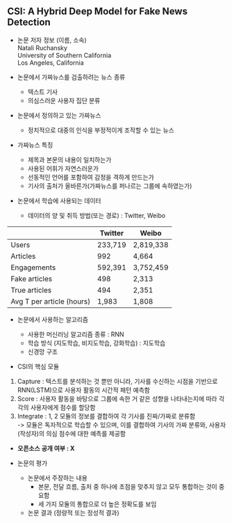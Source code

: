 ## CSI: A Hybrid Deep Model for Fake News Detection

* 논문 저자 정보 (이름, 소속)   
Natali Ruchansky   
University of Southern California   
Los Angeles, California   

* 논문에서 가짜뉴스를 검출하려는 뉴스 종류
  - 텍스트 기사
  - 의심스러운 사용자 집단 분류

* 논문에서 정의하고 있는 가짜뉴스
  - 정치적으로 대중의 인식을 부정적이게 조작할 수 있는 뉴스

* 가짜뉴스 특징
  - 제목과 본문의 내용이 일치하는가
  - 사용된 어휘가 자연스러운가
  - 선동적인 언어를 포함하여 감정을 격하게 만드는가
  - 기사의 출처가 올바른가(가짜뉴스를 퍼나르는 그룹에 속하였는가)

* 논문에서 학습에 사용되는 데이터
  - 데이터의 양 및 취득 방법(또는 경로) : Twitter, Weibo

||Twitter | Weibo | 
|---|---|---|
|Users|233,719|2,819,338|
|Articles|992|4,664|
|Engagements|592,391|3,752,459|
|Fake articles|498|2,313|
|True articles|494|2,351|
|Avg T per article (hours)|1,983|1,808|

* 논문에서 사용하는 알고리즘
  - 사용한 머신러닝 알고리즘 종류 : RNN
  - 학습 방식 (지도학습, 비지도학습, 강화학습) : 지도학습
  - 신경망 구조
  
* CSI의 핵심 모듈
1) Capture : 텍스트를 분석하는 것 뿐만 아니라, 기사를 수신하는 시점을 기반으로 RNN(LSTM)으로 사용자 활동의 시간적 패턴 예측함
2) Score : 사용자 활동을 바탕으로 그룹에 속한 거 같은 성향을 나타내는지에 따라 각각의 사용자에게 점수를 할당함
3) Integrate : 1, 2 모듈의 정보를 결합하여 각 기사를 진짜/가짜로 분류함   
-> 모듈은 독자적으로 학습할 수 있으며, 이를 결합하여 기사의 가짜 분류와, 사용자(작성자)의 의심 점수에 대한 예측를 제공함

* **오픈소스 공개 여부 : X**

* 논문의 평가
  - 논문에서 주장하는 내용
    - 본문, 전달 흐름, 출처 중 하나에 초점을 맞추지 않고 모두 통합하는 것이 중요함
    - 세 가지 모듈의 통합으로 더 높은 정확도를 보임
  - 논문 결과 (정량적 또는 정성적 결과)
